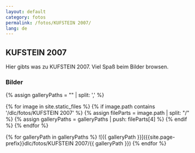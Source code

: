```yaml
---
layout: default
category: fotos
permalink: /fotos/KUFSTEIN 2007/
lang: de
---
```


## KUFSTEIN 2007

Hier gibts was zu KUFSTEIN 2007. Viel Spaß beim Bilder browsen.

### Bilder
{% assign galleryPaths = "" | split: ',' %}

{% for image in site.static_files %}
{% if image.path contains '/dlc/fotos/KUFSTEIN 2007' %}
        {% assign fileParts = image.path | split: "/" %}
        {% assign galleryPaths = galleryPaths | push: fileParts[4] %}
{% endif %}
{% endfor %}

{% for galleryPath in galleryPaths %}
![{{ galleryPath }}]({{site.page-prefix}}dlc/fotos/KUFSTEIN 2007/{{ galleryPath }})
{% endfor %}
